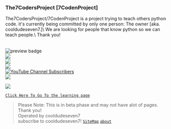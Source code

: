 ### The7CodersProject [7CodenProject]
The7CodersProject/7CodenProject is a project trying to teach others python code. it's currently being committed by only one person: The owner [aka. cooldudeseven7.]\ 
We are looking for people that know python so we can teach people.\ 
Thank you!\
\
\
<img src="https://img.shields.io/github/last-commit/C7CodingDev/The7CodersProject/main?label=LAST%20UPDATED%3A&logo=github&logoColor=cyan&style=for-the-badge" alt="preview badge"/>
\
<img src='https://img.shields.io/github/repo-size/C7CodingDev/The7CodersProject?color=g&logo=GITHUB&logoColor=cyan&style=for-the-badge'>\
<img src='https://img.shields.io/github/issues/C7CodingDev/The7CodersProject?style=for-the-badge'>\
<img src ='https://img.shields.io/github/issues-closed/C7CodingDev/The7CodersProject?style=for-the-badge'>\
[<img alt="YouTube Channel Subscribers" src="https://img.shields.io/youtube/channel/subscribers/UCeoU44gpX0ktO2uE5FXjtRQ?style=social">](https://www.youtube.com/channel/UCeoU44gpX0ktO2uE5FXjtRQ/featured)\
<img src ='https://img.shields.io/badge/HELP-WANTED-cyan'>

<img src = 'https://img.shields.io/github/checks-status/C7CodingDev/PyCodeCave/main?label=checks%20for%20main%20branch&logo=github&style=flat-square'>

[`Click Here To Go To the learning page`](intro.html)
> Please Note: This is in beta phase and may not have alot of pages. Thank you!\
> Operated by cooldudeseven7\
> subscribe to cooldudeseven7!
[`SiteMap`](Map.html)
[`about`](about.html)
